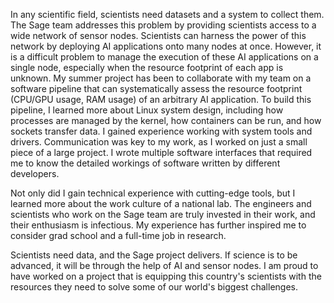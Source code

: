 In any scientific field, scientists need datasets and a system to collect them. The Sage team addresses this problem by providing scientists access to a wide network of sensor nodes. Scientists can harness the power of this network by deploying AI applications onto many nodes at once. However, it is a difficult problem to manage the execution of these AI applications on a single node, especially when the resource footprint of each app is unknown. My summer project has been to collaborate with my team on a software pipeline that can systematically assess the resource footprint (CPU/GPU usage, RAM usage) of an arbitrary AI application. To build this pipeline, I learned more about Linux system design, including how processes are managed by the kernel, how containers can be run, and how sockets transfer data. I gained experience working with system tools and drivers. Communication was key to my work, as I worked on just a small piece of a large project. I wrote multiple software interfaces that required me to know the detailed workings of software written by different developers. 

Not only did I gain technical experience with cutting-edge tools, but I learned more about the work culture of a national lab. The engineers and scientists who work on the Sage team are truly invested in their work, and their enthusiasm is infectious. My experience has further inspired me to consider grad school and a full-time job in research.

Scientists need data, and the Sage project delivers. If science is to be advanced, it will be through the help of AI and sensor nodes. I am proud to have worked on a project that is equipping this country's scientists with the resources they need to solve some of our world's biggest challenges.

